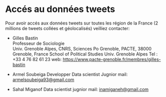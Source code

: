 
# Accés au données tweets

Pour avoir accés aux données tweets sur toutes les région de la France (2 millions de tweets collées et géolocalisés)
veilliez contacter:

 - Gilles Bastin  
  Professeur de Sociologie  
  Univ. Grenoble Alpes, CNRS, Sciences Po Grenoble, PACTE, 38000 Grenoble, France 
  School of Political Studies Univ. Grenoble Alpes 
  Tel : +33 4 76 82 61 23
  web: https://www.pacte-grenoble.fr/membres/gilles-bastin
  
  - Armel Soubeiga 
  Developper Data scientist Jugnior 
  mail: armelsoubeiga93@gmail.com
  
  - Sahal Miganof
  Data scientist jugnior
  mail: inamiganeh@gmail.com
